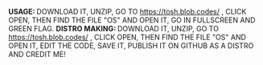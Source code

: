 <b>USAGE: </b>DOWNLOAD IT, UNZIP, GO TO https://tosh.blob.codes/ ,  CLICK OPEN, THEN FIND THE FILE "OS" AND OPEN IT, GO IN FULLSCREEN AND GREEN FLAG.
<b>DISTRO MAKING: </b>DOWNLOAD IT, UNZIP, GO TO https://tosh.blob.codes/ ,  CLICK OPEN, THEN FIND THE FILE "OS" AND OPEN IT, EDIT THE CODE, SAVE IT, PUBLISH IT ON GITHUB AS A DISTRO AND CREDIT ME!
